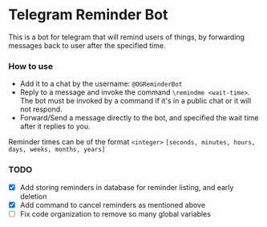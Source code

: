 # Telegram Reminder Bot

This is a bot for telegram that will remind users of things, by forwarding messages back to user after the specified time.

### How to use
- Add it to a chat by the username: `@OGReminderBot`
- Reply to a message and invoke the command `\remindme <wait-time>`. The bot must be invoked by a command if it's in a public chat or it will not respond.
- Forward/Send a message directly to the bot, and specified the wait time after it replies to you.


Reminder times can be of the format `<integer>` `[seconds, minutes, hours, days, weeks, months, years]`


### TODO
- [x] Add storing reminders in database for reminder listing, and early deletion
- [x] Add command to cancel reminders as mentioned above
- [ ] Fix code organization to remove so many global variables

<br/>
<br/>


